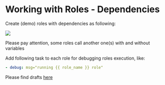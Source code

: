 # Working with Roles - Dependencies

Create (demo) roles with dependencies as following:

![](https://playpit-labs-assets.s3-eu-west-1.amazonaws.com/images/roles-dependencies.png)

Please pay attention, some roles call another one(s) with and without variables

Add following task to each role for debugging roles execution, like:

```yaml
- debug: msg="running {{ role_name }} role"
```

Please find drafts [here](dependencies/)